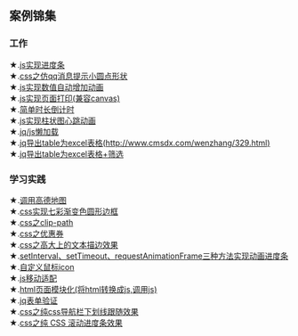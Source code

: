 ## 案例锦集
### 工作
★.[js实现进度条](https://yourshero.github.io/demos/work/work1.html)  
★.[css之仿qq消息提示小圆点形状](https://yourshero.github.io/demos/work/work2.html)  
★.[js实现数值自动增加动画](https://yourshero.github.io/demos/work/work3.html)  
★.[js实现页面打印(兼容canvas)](https://yourshero.github.io/demos/work/work4.html)  
★.[简单时长倒计时](https://yourshero.github.io/demos/work/work5.html)  
★.[js实现柱状图心跳动画](https://yourshero.github.io/demos/work/work6.html)  
★.[jq/js懒加载](https://yourshero.github.io/demos/work/work7.html)  
★.[jq导出table为excel表格(http://www.cmsdx.com/wenzhang/329.html)](https://yourshero.github.io/demos/work/work8.html)  
★.[jq导出table为excel表格+筛选](https://yourshero.github.io/demos/work/work9.html)  
### 学习实践
★.[调用高德地图](https://yourshero.github.io/demos/study/根据经纬度自动定位.html)  
★.[css实现七彩渐变色圆形边框](https://yourshero.github.io/demos/css动画效果/example1.html)  
★.[css之clip-path](https://yourshero.github.io/demos/study/study1.html)  
★.[css之优惠券](https://yourshero.github.io/demos/study/study2.html)  
★.[css之高大上的文本描边效果](https://yourshero.github.io/demos/study/study3.html)  
★.[setInterval、setTimeout、requestAnimationFrame三种方法实现动画进度条](https://yourshero.github.io/demos/study/study4.html)  
★.[自定义鼠标icon](https://yourshero.github.io/demos/study/study5.html)  
★.[js移动适配](https://yourshero.github.io/demos/study/移动适配.html)  
★.[html页面模块化(将html转换成js,调用js)](https://yourshero.github.io/demos/study/study6/index.html)  
★.[jq表单验证](https://yourshero.github.io/demos/study/study7.html)  
★.[css之纯css导航栏下划线跟随效果](https://yourshero.github.io/demos/css动画效果/example5.html)  
★.[css之纯 CSS 滚动进度条效果](https://yourshero.github.io/demos/css动画效果/example2.html)  

